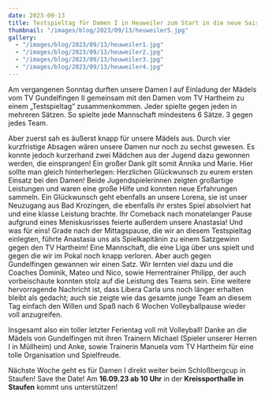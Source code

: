 ```yaml
---
date: 2023-09-13
title: Testspieltag für Damen I in Heuweiler zum Start in die neue Saison 2023/2024
thumbnail: "/images/blog/2023/09/13/heuweiler5.jpg"
gallery:
  - "/images/blog/2023/09/13/heuweiler1.jpg"
  - "/images/blog/2023/09/13/heuweiler2.jpg"
  - "/images/blog/2023/09/13/heuweiler3.jpg"
  - "/images/blog/2023/09/13/heuweiler4.jpg"
---
```


Am vergangenen Sonntag durften unsere Damen I auf Einladung der Mädels vom TV Gundelfingen II gemeinsam mit den Damen vom TV Hartheim zu einem „Testspieltag“ zusammenkommen. Jeder spielte gegen jeden in mehreren Sätzen. So spielte jede Mannschaft mindestens 6 Sätze. 3 gegen jedes Team.

Aber zuerst sah es äußerst knapp für unsere Mädels aus. Durch vier kurzfristige Absagen wären unsere Damen nur noch zu sechst gewesen. Es konnte jedoch kurzerhand zwei Mädchen aus der Jugend dazu gewonnen werden, die einsprangen! Ein großer Dank gilt somit Annika und Marie. Hier sollte man gleich hinterherlegen: Herzlichen Glückwunsch zu eurem ersten Einsatz bei den Damen! Beide Jugendspielerinnen zeigten großartige Leistungen und waren eine große Hilfe und konnten neue Erfahrungen sammeln. Ein Glückwunsch geht ebenfalls an unsere Lorena, sie ist unser Neuzugang aus Bad Krozingen, die ebenfalls ihr erstes Spiel absolviert hat und eine klasse Leistung brachte. Ihr Comeback nach monatelanger Pause aufgrund eines Meniskusrisses feierte außerdem unsere Anastasia! Und was für eins! Grade nach der Mittagspause, die wir an diesem Testspieltag einlegten, führte Anastasia uns als Spielkapitänin zu einem Satzgewinn gegen den TV Hartheim! Eine Mannschaft, die eine Liga über uns spielt und gegen die wir im Pokal noch knapp verloren. Aber auch gegen Gundelfingen gewannen wir einen Satz. Wir lernten viel dazu und die Coaches Dominik, Mateo und Nico, sowie Herrentrainer Philipp, der auch vorbeischaute konnten stolz auf die Leistung des Teams sein. Eine weitere hervorragende Nachricht ist, dass Libera Carla uns noch länger erhalten bleibt als gedacht; auch sie zeigte wie das gesamte junge Team an diesem Tag einfach den Willen und Spaß nach 6 Wochen Volleyballpause wieder voll anzugreifen.

Insgesamt also ein toller letzter Ferientag voll mit Volleyball! Danke an die Mädels von Gundelfingen mit ihren Trainern Michael (Spieler unserer Herren I in Müllheim) und Anke, sowie Trainerin Manuela vom TV Hartheim für eine tolle Organisation und Spielfreude.

Nächste Woche geht es für Damen I direkt weiter beim Schloßbergcup in Staufen! Save the Date! Am **16.09.23 ab 10 Uhr** in der **Kreissporthalle in Staufen** kommt uns unterstützen!